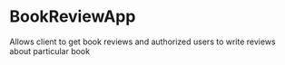 # BookReviewApp
Allows client to get book reviews and authorized users to write reviews about particular book
